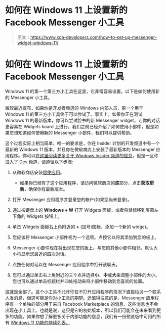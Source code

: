 # 如何在 Windows 11 上设置新的 Facebook Messenger 小工具

> 原文：<https://www.xda-developers.com/how-to-set-up-messenger-widget-windows-11/>

# 如何在 Windows 11 上设置新的 Facebook Messenger 小工具

Windows 11 的第一个第三方小工具在这里，它非常容易设置。以下是如何使用新的 Messenger 小工具。

微软最近宣布，如果你是开发者频道的 Windows 内部人员，第一个用于 Windows 11 的第三方小工具终于可以尝试了。事实上，如果你正在测试 Windows 11 的最新版本，你可以尝试脸书的新 Messenger widget，让你的对话更容易在 Widgets board 上进行。我们之前已经介绍了如何使用小部件，但是如果您想知道如何使用新的 Messenger 小部件，我们可以提供帮助。

这个过程实际上相当简单。唯一的要求是，你在 Insider 计划的开发频道中有一个最新的 Windows 11 版本，并且你在微软商店上安装了最新版本的 Messenger 应用程序。你可以[在这里阅读更多关于 Windows Insider 频道的信息](https://www.xda-developers.com/explaining-windows-11-insider-preview/)，但是一旦你进入了 Dev 频道，请遵循以下步骤:

1.  从微软商店安装[信使应用](https://apps.microsoft.com/store/detail/messenger/9WZDNCRF0083)。
    *   如果你已经有了这个应用程序，请访问微软商店的**库**部分，点击**获取更新**，确保你有最新版本。

2.  打开 Messenger 应用程序并登录您的帐户(如果您尚未登录)。
3.  通过按键盘上的 **Windows + W** 打开 Widgets 面板，或者将鼠标移到屏幕左下角的 Widgets 按钮上。
4.  单击 Widgets 面板右上角附近的 **+** (加号)图标，添加一个新的 widget。
5.  您应该将 Messenger 小部件视为一个选项。点按它以将其添加到您的板上。
6.  Messenger 小部件现在将出现在您的板上，与您的其他小部件相邻。默认大小将显示您最近的四次对话。
7.  点按任何对话以在 Messenger 应用程序中打开该聊天。
8.  您可以通过单击右上角附近的三个点并选择**小**、**中**或**大**来调整小部件的大小。您也可以通过单击标题栏并四处拖动来将小部件移动到您喜欢的位置。

这就是全部了。这个小工具不允许你在不打开应用程序的情况下直接给另一个联系人发消息，但这可能是你对小工具的期望。还值得注意的是，Messenger 应用程序有一个单独的部分用于来自 Facebook Marketplace 的消息，这些消息也不会出现在小工具上。也就是说，这只是它的初始版本，所以我们可能会在未来看到更多的功能。如果你想了解更多关于内部功能的信息，我们有一份预览版中可用的所有 [Windows 11 功能的持续列表。](https://www.xda-developers.com/windows-11-features-in-preview/)